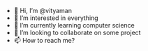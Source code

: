 - 👋 Hi, I’m @vityaman
- 👀 I’m interested in everything
- 🌱 I’m currently learning computer science
- 💞️ I’m looking to collaborate on some project
- 📫 How to reach me? 
